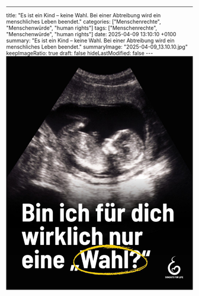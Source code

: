 ---
title: "Es ist ein Kind – keine Wahl. Bei einer Abtreibung wird ein menschliches Leben beendet."
categories: ["Menschenrechte", "Menschenwürde", "human rights"]
tags: ["Menschenrechte", "Menschenwürde", "human rights"]
date: 2025-04-09 13:10:10 +0100
summary: "Es ist ein Kind – keine Wahl. Bei einer Abtreibung wird ein menschliches Leben beendet."
summaryImage: "2025-04-09_13.10.10.jpg"
keepImageRatio: true
draft: false
hideLastModified: false
---[![Es ist ein Kind – keine Wahl. Bei einer Abtreibung wird ein menschliches Leben beendet.](2025-04-09_13.10.10.jpg "Es ist ein Kind – keine Wahl. Bei einer Abtreibung wird ein menschliches Leben beendet.")](https://www.sundaysforlife.org/de)